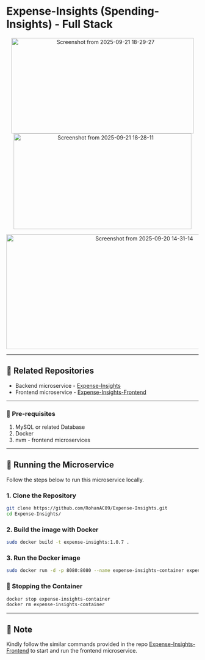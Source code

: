 # Expense-Insights (Spending-Insights) - Full Stack

<p align="center">
<a href="https://github.com/RohanAC09/Expense-Insights-Frontend" target="blank"><img width="478" height="250" alt="Screenshot from 2025-09-21 18-29-27" src="https://github.com/user-attachments/assets/af5decc5-7702-4291-b38b-f7a3d1c9b8f0" /></a>
<a href="https://github.com/RohanAC09/Expense-Insights-Frontend" target="blank"><img width="466" height="250" alt="Screenshot from 2025-09-21 18-28-11" src="https://github.com/user-attachments/assets/bcfd8afe-0815-456e-aa8e-9c4eb0d1d938" /></a>
  <!-- <img width="855" height="447" alt="Screenshot from 2025-09-21 18-29-27" src="https://github.com/user-attachments/assets/af5decc5-7702-4291-b38b-f7a3d1c9b8f0" />
  <img width="863" height="462" alt="Screenshot from 2025-09-21 18-28-11" src="https://github.com/user-attachments/assets/bcfd8afe-0815-456e-aa8e-9c4eb0d1d938" />
<img width="838" height="437" alt="Screenshot from 2025-09-21 18-31-43" src="https://github.com/user-attachments/assets/d335659a-ac3b-4556-b65c-bb0ef3c8cb66" /> -->
</p>
<p align="center">
<a href="https://github.com/RohanAC09/Expense-Insights-Frontend" target="blank"><img width="707" height="300" alt="Screenshot from 2025-09-20 14-31-14" src="https://github.com/user-attachments/assets/7d87b785-fd66-4d36-a22d-5d67fbf733c7" /></a>
<!-- <img width="1168" height="413" alt="Screenshot from 2025-09-20 14-31-14" src="https://github.com/user-attachments/assets/7d87b785-fd66-4d36-a22d-5d67fbf733c7" /> -->
</p>

---

## 🔗 Related Repositories
- Backend microservice - [Expense-Insights](https://github.com/RohanAC09/Expense-Insights)
- Frontend microservice - [Expense-Insights-Frontend](https://github.com/RohanAC09/Expense-Insights-Frontend)

---

### 🧩 Pre-requisites

1. MySQL or related Database
2. Docker
3. nvm - frontend microservices

<!-- 2. Keycloak or 3rd party login service -->
---

## 🚀 Running the Microservice

Follow the steps below to run this microservice locally.

### 1. Clone the Repository
```bash
git clone https://github.com/RohanAC09/Expense-Insights.git
cd Expense-Insights/
```

### 2. Build the image with Docker
```bash
sudo docker build -t expense-insights:1.0.7 .
```

### 3. Run the Docker image
```bash
sudo docker run -d -p 8080:8080 --name expense-insights-container expense-insights:1.0.7
```

### 🛑 Stopping the Container
```bash
docker stop expense-insights-container
docker rm expense-insights-container
```

---

## 📜 Note

Kindly follow the similar commands provided in the repo [Expense-Insights-Frontend](https://github.com/RohanAC09/Expense-Insights-Frontend) to start and run the frontend microservice.

